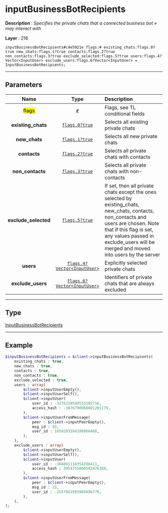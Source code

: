 # inputBusinessBotRecipients

**Description** : *Specifies the private chats that a connected business bot &raquo; may interact with*

**Layer** : 216

```tl
inputBusinessBotRecipients#c4e5921e flags:# existing_chats:flags.0?true new_chats:flags.1?true contacts:flags.2?true non_contacts:flags.3?true exclude_selected:flags.5?true users:flags.4?Vector<InputUser> exclude_users:flags.6?Vector<InputUser> = InputBusinessBotRecipients;
```

---

## Parameters

| Name | Type | Description |
| :---: | :---: | :--- |
| <mark>flags</mark> | [`#`](type/#) | Flags, see TL conditional fields |
| **existing_chats** | [`flags.0?true`](type/true) | Selects all existing private chats |
| **new_chats** | [`flags.1?true`](type/true) | Selects all new private chats |
| **contacts** | [`flags.2?true`](type/true) | Selects all private chats with contacts |
| **non_contacts** | [`flags.3?true`](type/true) | Selects all private chats with non-contacts |
| **exclude_selected** | [`flags.5?true`](type/true) | If set, then all private chats except the ones selected by existing_chats, new_chats, contacts, non_contacts and users are chosen. Note that if this flag is set, any values passed in exclude_users will be merged and moved into users by the server |
| **users** | [`flags.4?Vector<InputUser>`](type/InputUser) | Explicitly selected private chats |
| **exclude_users** | [`flags.6?Vector<InputUser>`](type/InputUser) | Identifiers of private chats that are always excluded |

---

## Type

[InputBusinessBotRecipients](type/InputBusinessBotRecipients)

---

## Example

```php
$inputBusinessBotRecipients = $client->inputBusinessBotRecipients(
	existing_chats : true,
	new_chats : true,
	contacts : true,
	non_contacts : true,
	exclude_selected : true,
	users : array(
		$client->inputUserEmpty(),
		$client->inputUserSelf(),
		$client->inputUser(
			user_id : -3276328549533185716,
			access_hash : -3076790968801201179,
		),
		$client->inputUserFromMessage(
			peer : $client->inputPeerEmpty(),
			msg_id : 93,
			user_id : 1659293594188966486,
		),
	),
	exclude_users : array(
		$client->inputUserEmpty(),
		$client->inputUserSelf(),
		$client->inputUser(
			user_id : -304891110354280411,
			access_hash : 3954755060542476388,
		),
		$client->inputUserFromMessage(
			peer : $client->inputPeerEmpty(),
			msg_id : 22,
			user_id : -2557963985969496770,
		),
	),
);
```